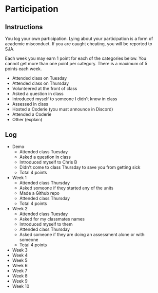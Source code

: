 Participation
=============

## Instructions ##

You log your own participation. Lying about your participation is a form of
academic misconduct. If you are caught cheating, you will be reported to SJA.

Each week you may earn 1 point for each of the categories below. You cannot get
more than one point per category. There is a maximum of 5 points each week.

+ Attended class on Tuesday
+ Attended class on Thursday
+ Volunteered at the front of class
+ Asked a question in class
+ Introduced myself to someone I didn't know in class
+ Assessed in class
+ Hosted a Coderie (you must announce in Discord)
+ Attended a Coderie
+ Other (explain)

## Log ##

- Demo
	+ Attended class Tuesday
	+ Asked a question in class
	+ Introduced myself to Chris B
	+ Didn't come to class Thursday to save you from getting sick
	+ Total 4 points
- Week 1
	+ Attended class Thursday
	+ Asked someone if they started any of the units
	+ Made a Github repo
	+ Attended class Thursday
	+ Total 4 points
- Week 2
	+ Attended class Tuesday
	+ Asked for my classmates names
	+ Introduced myself to them
	+ Attended class Thursday
	+ Asked someone if they are doing an assessment alone or with someone
	+ Total 4 points
- Week 3
- Week 4
- Week 5
- Week 6
- Week 7
- Week 8
- Week 9
- Week 10
